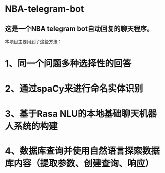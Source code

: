 # NBA-telegram-bot
这是一个NBA telegram bot自动回复的聊天程序。<br>
-------
本项目主要用到了这些方法：<br>
# 1、同一个问题多种选择性的回答<br>
# 2、通过spaCy来进行命名实体识别<br>
# 3、基于Rasa NLU的本地基础聊天机器人系统的构建<br>
# 4、数据库查询并使用自然语言探索数据库内容（提取参数、创建查询、响应）<br>
